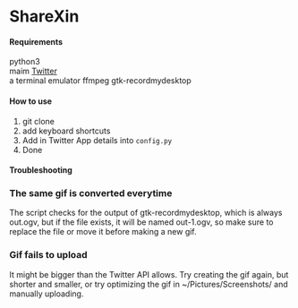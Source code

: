 # ShareXin

#### Requirements
python3  
maim
[Twitter](https://github.com/sixohsix/twitter)  
a terminal emulator
ffmpeg
gtk-recordmydesktop  


#### How to use
1. git clone
2. add keyboard shortcuts
3. Add in Twitter App details into `config.py`
4. Done

#### Troubleshooting
### The same gif is converted everytime
The script checks for the output of gtk-recordmydesktop, which is always out.ogv, but if the file exists, it will be named out-1.ogv, so make sure to replace the file or move it before making a new gif.

### Gif fails to upload
It might be bigger than the Twitter API allows. Try creating the gif again, but shorter and smaller, or try optimizing the gif in ~/Pictures/Screenshots/ and manually uploading.
